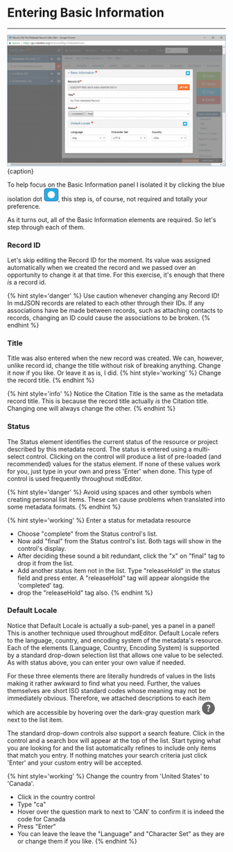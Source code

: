 # Entering Basic Information
---

![Editing Window - Main - Basic Information](/assets/get-started/edit-window-main-basic.png){caption}

To help focus on the <span class="md-panel">Basic Information</span> panel I isolated it by clicking the blue isolation dot ![](/assets/bullets/isolation-dot.png), this step is, of course, not required and totally your preference. 

As it turns out, all of the <span class="md-panel">Basic Information</span> elements are required.  So let's step through each of them. 

### Record ID <i class="fa fa-asterisk required" title="Required"> </i>

Let's skip editing the <span class="md-element">Record ID</span> for the moment.  Its value was assigned automatically when we created the record and we passed over an opportunity to change it at that time.  For this exercise, it's enough that there *is* a <span class="md-element">record id</span>.

{% hint style='danger' %}
  Use caution whenever changing any <span class="md-element">Record ID</span>!  In mdJSON records are related to each other through their IDs.  If any associations have be made between records, such as attaching contacts to records, changing an ID could cause the associations to be broken.
{% endhint %}

### Title <i class="fa fa-asterisk required" title="Required"> </i>

<span class="md-element">Title</span> was also entered when the new record was created.  We can, however, unlike <span class="md-element">record id</span>, change the <span class="md-element">title</span> without risk of breaking anything.  Change it now if you like.  Or leave it as is, I did. 
{% hint style='working' %}
   Change the record title.
{% endhint %}

{% hint style='info' %}
  Notice the <span class="md-panel">Citation</span> <span class="md-element">Title</span> is the same as the metadata record <span class="md-element">title</span>.  This is because the record title actually *is* the <span class="md-panel">Citation</span> <span class="md-element">title</span>. Changing one will always change the other.
{% endhint %}

### Status <i class="fa fa-asterisk required" title="Required"> </i>

The <span class="md-element">Status</span> element identifies the current status of the resource or project described by this metadata record.  The status is entered using a multi-select control.  Clicking on the control will produce a list of pre-loaded (and recommended) values for the <span class="md-element">status</span> element.  If none of these values work for you, just type in your own and press 'Enter' when done.  This type of control is used frequently throughout mdEditor.

{% hint style='danger' %}
  Avoid using spaces and other symbols when creating personal list items.  These can cause problems when translated into some metadata formats.
{% endhint %}

{% hint style='working' %}
  Enter a status for metadata resource
  * Choose "complete" from the <span class="md-element">Status</span> control's list. 
  * Now add "final" from the <span class="md-element">Status</span> control's list.  Both tags will show in the control's display.
  * After deciding these sound a bit redundant, click the "x" on "final" tag to drop it from the list. 
  * Add another status item not in the list.  Type "releaseHold" in the status field and press enter.  A "releaseHold" tag will appear alongside the 'completed' tag.
  * drop the "releaseHold" tag also.
{% endhint %}

### Default Locale <i class="fa fa-asterisk required" title="Required"> </i>

Notice that <span class="md-panel">Default Locale</span> is actually a sub-panel, yes a panel in a panel!  This is another technique used throughout mdEditor.  <span class="md-panel">Default Locale</span> refers to the language, country, and encoding system of the metadata's resource.  Each of the elements (<span class="md-element">Language</span>, <span class="md-element">Country</span>, <span class="md-element">Encoding System</span>) is supported by a standard drop-down selection list that allows one value to be selected.  As with <span class="md-element">status</span> above, you can enter your own value if needed.  

For these three elements there are literally hundreds of values in the lists making it rather awkward to find what you need.  Further, the values themselves are short ISO standard codes whose meaning may not be immediately obvious.  Therefore, we attached descriptions to each item which are accessible by hovering over the dark-gray question mark ![](/assets/bullets/question-dark.png) next to the list item.  

The standard drop-down controls also support a search feature.  Click in the control and a search box will appear at the top of the list. Start typing what you are looking for and the list automatically refines to include only items that match you entry.  If nothing matches your search criteria just click 'Enter' and your custom entry will be accepted.

{% hint style='working' %}
  Change the country from 'United States' to 'Canada'.
  * Click in the country control
  * Type "ca"
  * Hover over the question mark to next to 'CAN' to confirm it is indeed the code for Canada
  * Press "Enter"
  * You can leave the leave the "Language" and "Character Set" as they are or change them if you like.
{% endhint %}
